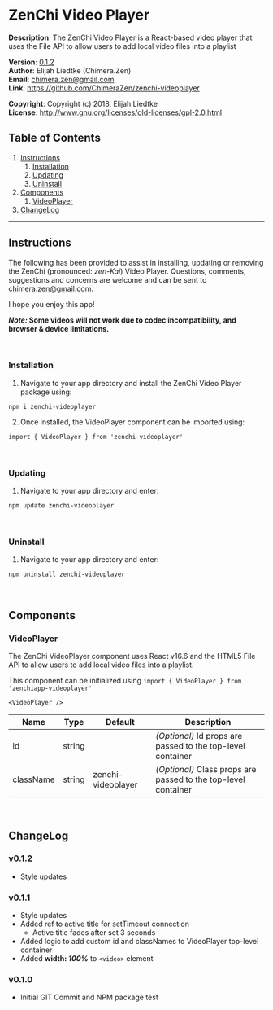 # ZenChi Video Player
  
**Description**:  The ZenChi Video Player is a React-based video player that uses the File API to allow users to add local video files into a playlist

**Version**:      [0.1.2](#v012)  
**Author**:       Elijah Liedtke (Chimera.Zen)  
**Email**:        [chimera.zen@gmail.com](mailto:chimera.zen@gmail.com)  
**Link**:         https://github.com/ChimeraZen/zenchi-videoplayer

**Copyright**:    Copyright (c) 2018, Elijah Liedtke  
**License**:      http://www.gnu.org/licenses/old-licenses/gpl-2.0.html

## Table of Contents
1. [Instructions](#instructions)
    1. [Installation](#installation)
    2. [Updating](#updating)
    3. [Uninstall](#uninstall)
2. [Components](#components)
    1. [VideoPlayer](#videoplayer)
3. [ChangeLog](#changelog)

---

## Instructions
The following has been provided to assist in installing, updating or removing the ZenChi (pronounced: *zen-Kai*) Video Player. Questions, comments, suggestions and concerns are welcome and can be sent to [chimera.zen@gmail.com](mailto:chimera.zen@gmail.com).

I hope you enjoy this app!

***Note:* Some videos will not work due to codec incompatibility, and browser & device limitations.**

&nbsp;
### Installation
1. Navigate to your app directory and install the ZenChi Video Player package using:
```
npm i zenchi-videoplayer
```
2. Once installed, the VideoPlayer component can be imported using:
```
import { VideoPlayer } from 'zenchi-videoplayer'
```
&nbsp;
### Updating
1. Navigate to your app directory and enter:
```
npm update zenchi-videoplayer
```
&nbsp;
### Uninstall
1. Navigate to your app directory and enter:
```
npm uninstall zenchi-videoplayer
```

&nbsp;
## Components

### VideoPlayer
The ZenChi VideoPlayer component uses React v16.6 and the HTML5 File API to allow users to add local video files into a playlist.

This component can be initialized using `import { VideoPlayer } from 'zenchiapp-videoplayer'`

```
<VideoPlayer />
```

Name        |Type     |Default           |Description
------------|---------|------------------|-------------------------------
id          |string   |                  |*(Optional)* Id props are passed to the top-level container
className   |string   |zenchi-videoplayer|*(Optional)* Class props are passed to the top-level container

&nbsp;
## ChangeLog
### v0.1.2
* Style updates



### v0.1.1
* Style updates
* Added ref to active title for setTimeout connection
  * Active title fades after set 3 seconds
* Added logic to add custom id and classNames to VideoPlayer top-level container
* Added **width: *100%*** to `<video>` element



### v0.1.0
* Initial GIT Commit and NPM package test
